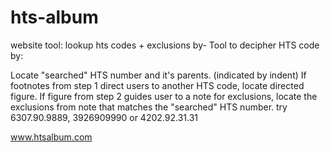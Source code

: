 # hts-album

website tool:
lookup hts codes + exclusions by-
Tool to decipher HTS code by:

Locate "searched" HTS number and it's parents. (indicated by indent)
If footnotes from step 1 direct users to another HTS code, locate directed figure.
If figure from step 2 guides user to a note for exclusions, locate the exclusions from note that matches the "searched" HTS number.
try 6307.90.9889, 3926909990 or 4202.92.31.31


www.htsalbum.com

